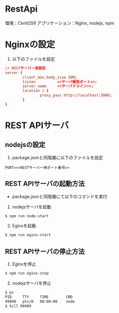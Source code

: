 # RestApi

環境：CentOS9
アプリケーション：Nginx, nodejs, npm

# Nginxの設定
1. 以下のファイルを設定
```conf /etc/nginx/conf.d/default.conf
// RESTサーバー用設定
server {
        client_max_body_size 50M;
        listen          <<サーバ解放ポート>>;
        server_name     <<サーバドメイン>>;
        location / {
                proxy_pass http://localhost:3000;
        }
}
```

# REST APIサーバ
## nodejsの設定
1. package.jsonと同階層に以下のファイルを設定
```env .env
PORT=<<RESTサーバー用ポート番号>>
```
## REST APIサーバの起動方法
- package.jsonと同階層にて以下のコマンドを実行
1. nodejsサーバを起動
```bash
$ npm run node-start
```
2. Eginxを起動
```bash
$ npm run eginx-start
```
## REST APIサーバの停止方法
1. Eginxを停止
```bash
$ npm run eginx-stop
```
2. nodejsサーバを停止
```bash
$ ps
PID     TTY     TIME        CMD
99999   pts/0   00:00:00    node
$ kill 99999
```
